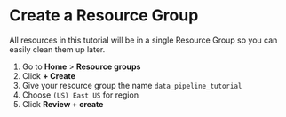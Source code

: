 # Create a Resource Group
All resources in this tutorial will be in a single Resource Group so you can easily clean them up later.

1. Go to **Home** > **Resource groups**
2. Click **+ Create**
3. Give your resource group the name `data_pipeline_tutorial`
4. Choose `(US) East US` for region
5. Click **Review + create**